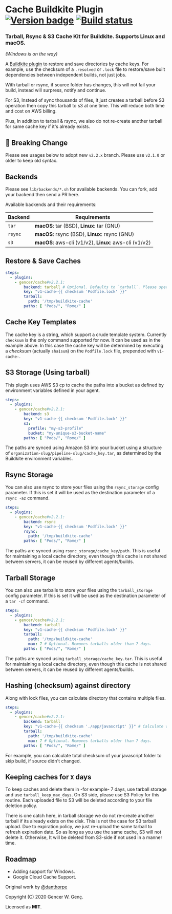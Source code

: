 # Cache Buildkite Plugin [![Version badge](https://img.shields.io/badge/cache-v2.2.1-blue?style=flat-square)](https://buildkite.com/plugins) [![Build status](https://badge.buildkite.com/eb76936a02fe8d522fe8cc986c034a6a8d83c7ec75e607f7bb.svg)](https://buildkite.com/gencer/buildkite-cache)


### Tarball, Rsync & S3 Cache Kit for Buildkite. Supports Linux and macOS.

_(Windows is on the way)_

A [Buildkite plugin](https://buildkite.com/docs/agent/v3/plugins) to restore and save
directories by cache keys. For example, use the checksum of a `.resolved` or `.lock` file
to restore/save built dependencies between independent builds, not just jobs.

With tarball or rsync, if source folder has changes, this will not fail your build, instead will surpress, notify and continue.

For S3, Instead of sync thousands of files, It just creates a tarball before S3 operation then copy this tarball to s3 at one time. This will reduce both time and cost on AWS billing.

Plus, In addition to tarball & rsync, we also do not re-create another tarball for same cache key if it's already exists.

## 🚨 Breaking Change

Please see usages below to adopt new `v2.2.x` branch. Please use `v2.1.0` or older to keep old syntax.

## Backends

Please see `lib/backends/*.sh` for available backends. You can fork, add your backend then send a PR here.

Available backends and their requirements:

| **Backend** | **Requirements**                                       |
| ----------- | ------------------------------------------------------ |
| `tar`       | **macOS**: tar (BSD), **Linux**: tar (GNU)             |
| `rsync`     | **macOS**: rsync (BSD), **Linux**: rsync (GNU)         |
| `s3`        | **macOS**: aws-cli (v1/v2), **Linux**: aws-cli (v1/v2) |


## Restore & Save Caches

```yml
steps:
  - plugins:
    - gencer/cache#v2.2.1:
        backend: tarball # Optional. Defaults to `tarball`. Please specify `tarball` option below even backend is not provided
        key: "v1-cache-{{ checksum 'Podfile.lock' }}"
        tarball:
          path: '/tmp/buildkite-cache'
        paths: [ "Pods/", "Rome/" ]
```

## Cache Key Templates

The cache key is a string, which support a crude template system. Currently `checksum` is
the only command supported for now. It can be used as in the example above. In this case
the cache key will be determined by executing a _checksum_ (actually `sha1sum`) on the
`Podfile.lock` file, prepended with `v1-cache-`.

## S3 Storage (Using tarball)

This plugin uses AWS S3 cp to cache the paths into a bucket as defined by environment
variables defined in your agent.

```yml
steps:
  - plugins:
    - gencer/cache#v2.2.1:
        backend: s3
        key: "v1-cache-{{ checksum 'Podfile.lock' }}"
        s3:
          profile: "my-s3-profile"
          bucket: "my-unique-s3-bucket-name"
        paths: [ "Pods/", "Rome/" ]
```

The paths are synced using Amazon S3 into your bucket using a structure of
`organization-slug/pipeline-slug/cache_key.tar`, as determined by the Buildkite environment
variables.

## Rsync Storage

You can also use rsync to store your files using the ``rsync_storage`` config parameter.
If this is set it will be used as the destination parameter of a ``rsync -az`` command.

```yml
steps:
  - plugins:
    - gencer/cache#v2.2.1:
        backend: rsync
        key: "v1-cache-{{ checksum 'Podfile.lock' }}"
        rsync:
          path: '/tmp/buildkite-cache'
        paths: [ "Pods/", "Rome/" ]
```

The paths are synced using `rsync_storage/cache_key/path`. This is useful for maintaining a local
cache directory, even though this cache is not shared between servers, it can be reused by different
agents/builds.

## Tarball Storage

You can also use tarballs to store your files using the ``tarball_storage`` config parameter.
If this is set it will be used as the destination parameter of a ``tar -cf`` command.

```yml
steps:
  - plugins:
    - gencer/cache#v2.2.1:
        backend: tarball
        key: "v1-cache-{{ checksum 'Podfile.lock' }}"
        tarball:
          path: '/tmp/buildkite-cache'
          max: 7 # Optional. Removes tarballs older than 7 days.
        paths: [ "Pods/", "Rome/" ]
```

The paths are synced using `tarball_storage/cache_key.tar`. This is useful for maintaining a local
cache directory, even though this cache is not shared between servers, it can be reused by different
agents/builds.

## Hashing (checksum) against directory

Along with lock files, you can calculate directory that contains multiple files.

```yml
steps:
  - plugins:
    - gencer/cache#v2.2.1:
        backend: tarball
        key: "v1-cache-{{ checksum './app/javascript' }}" # Calculate whole 'app/javascript' directory
        tarball:
          path: '/tmp/buildkite-cache'
          max: 7 # Optional. Removes tarballs older than 7 days. 
        paths: [ "Pods/", "Rome/" ]
```

For example, you can calculate total checksum of your javascript folder to skip build, if source didn't changed.

## Keeping caches for `X` days

To keep caches and delete them in -for example- 7 days, use tarball storage and use `tarball_keep_max_days`. On S3 side, please use S3 Policy for this routine. Each uploaded file to S3 will be deleted according to your file deletion policy.

There is one catch here, in tarball storage we do not re-create another tarball if its already exists on the disk. This is not the case for S3 tarball upload. Due to expiration policy, we just re-upload the same tarball to refresh expiration date. So as long as you use the same cache, S3 will not delete it. Otherwise, It will be deleted from S3-side if not used in a manner time.

## Roadmap

+ Adding support for Windows.
+ Google Cloud Cache Support.

Original work by [@danthorpe](https://github.com/danthorpe/cache-buildkite-plugin)

Copyright (C) 2020 Gencer W. Genç.

Licensed as **MIT**.
